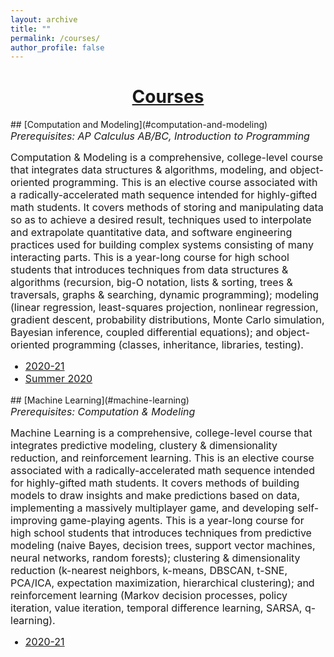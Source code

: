 ```yaml
---
layout: archive
title: ""
permalink: /courses/
author_profile: false
---
```


# [<center>Courses</center>](#top)

<div style="width:100%; max-width:800px; margin:auto">  
## [Computation and Modeling](#computation-and-modeling)
</div>

<div style="width:100%; max-width:800px; margin:auto">  
    
<!--<br><b>Computation & Modeling</b>
<br>--><font size="3em"><i>Prerequisites: AP Calculus AB/BC, Introduction to Programming</i></font>
<p><font size="3em">
    Computation & Modeling is a comprehensive, college-level course that integrates data structures & algorithms, modeling, and object-oriented programming. This is an elective course associated with a radically-accelerated math sequence intended for highly-gifted math students. It covers methods of storing and manipulating data so as to achieve a desired result, techniques used to interpolate and extrapolate quantitative data, and software engineering practices used for building complex systems consisting of many interacting parts. This is a year-long course for high school students that introduces techniques from data structures & algorithms (recursion, big-O notation, lists & sorting, trees & traversals, graphs & searching, dynamic programming); modeling (linear regression, least-squares projection, nonlinear regression, gradient descent, probability distributions, Monte Carlo simulation, Bayesian inference, coupled differential equations); and object-oriented programming (classes, inheritance, libraries, testing).
    </font></p>

<font size="3em"><ul>
    <li><a class="body" target="_blank" href="https://eurisko-us.github.io/computation-and-modeling-2020-21">2020-21</a></li>
    <li><a class="body" target="_blank" href="https://eurisko-us.github.io/computation-and-modeling-2020-summer">Summer 2020</a></li>
</ul></font>

</div>

<div style="width:100%; max-width:800px; margin:auto">  
## [Machine Learning](#machine-learning)
</div>

<div style="width:100%; max-width:800px; margin:auto">  

<!--<br><b>Machine Learning</b>
<br>--><font size="3em"><i>Prerequisites: Computation & Modeling</i></font>
<p><font size="3em">
    Machine Learning is a comprehensive, college-level course that integrates predictive modeling, clustery & dimensionality reduction, and reinforcement learning. This is an elective course associated with a radically-accelerated math sequence intended for highly-gifted math students. It covers methods of building models to draw insights and make predictions based on data, implementing a massively multiplayer game, and developing self-improving game-playing agents. This is a year-long course for high school students that introduces techniques from predictive modeling (naive Bayes, decision trees, support vector machines, neural networks, random forests); clustering & dimensionality reduction (k-nearest neighbors, k-means, DBSCAN, t-SNE, PCA/ICA, expectation maximization, hierarchical clustering); and reinforcement learning (Markov decision processes, policy iteration, value iteration, temporal difference learning, SARSA, q-learning).
    </font></p>

<font size="3em"><ul>
    <li><a class="body" target="_blank" href="https://eurisko-us.github.io/machine-learning-2020-21">2020-21</a></li>
</ul></font>

</div>
